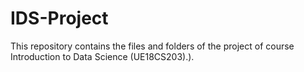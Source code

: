 # IDS-Project
This repository contains the files and folders of the project of course Introduction to Data Science (UE18CS203).).
